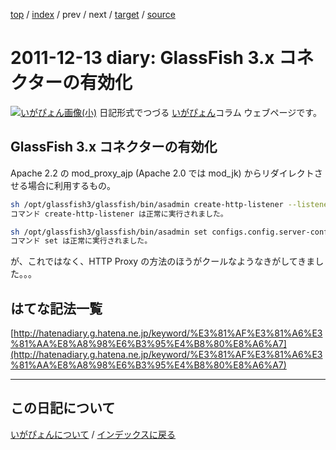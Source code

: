 [top](https://igapyon.github.io/diary/) 
 / [index](https://igapyon.github.io/diary/2011/index.html) 
 / prev 
 / next 
 / [target](https://igapyon.github.io/diary/2011/ig111213.html) 
 / [source](https://github.com/igapyon/diary/blob/gh-pages/2011/ig111213.html.src.md) 

2011-12-13 diary:  GlassFish 3.x コネクターの有効化
=====================================================================================================
[![いがぴょん画像(小)](https://igapyon.github.io/diary/images/iga200306s.jpg "いがぴょん")](https://igapyon.github.io/diary/memo/memoigapyon.html) 日記形式でつづる [いがぴょん](https://igapyon.github.io/diary/memo/memoigapyon.html)コラム ウェブページです。

##  GlassFish 3.x コネクターの有効化


Apache 2.2 の mod_proxy_ajp (Apache 2.0 では mod_jk) からリダイレクトさせる場合に利用するもの。


```sh
sh /opt/glassfish3/glassfish/bin/asadmin create-http-listener --listenerport 8009 --listeneraddress 0.0.0.0 --defaultvs server jk-connector
コマンド create-http-listener は正常に実行されました。
```



```sh
sh /opt/glassfish3/glassfish/bin/asadmin set configs.config.server-config.network-config.network-listeners.network-listener.jk-connector.jk-enabled=true
コマンド set は正常に実行されました。
```


が、これではなく、HTTP Proxy の方法のほうがクールなようなきがしてきました。。。


##  はてな記法一覧

[http://hatenadiary.g.hatena.ne.jp/keyword/%E3%81%AF%E3%81%A6%E3%81%AA%E8%A8%98%E6%B3%95%E4%B8%80%E8%A6%A7](http://hatenadiary.g.hatena.ne.jp/keyword/%E3%81%AF%E3%81%A6%E3%81%AA%E8%A8%98%E6%B3%95%E4%B8%80%E8%A6%A7)


----------------------------------------------------------------------------------------------------

## この日記について
[いがぴょんについて](https://igapyon.github.io/diary/memo/memoigapyon.html) / [インデックスに戻る](https://igapyon.github.io/diary/idxall.html)
